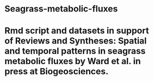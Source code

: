 # Seagrass-metabolic-fluxes
# Rmd script and datasets in support of Reviews and Syntheses: Spatial and temporal patterns in seagrass metabolic fluxes by Ward et al. in press at Biogeosciences. 
